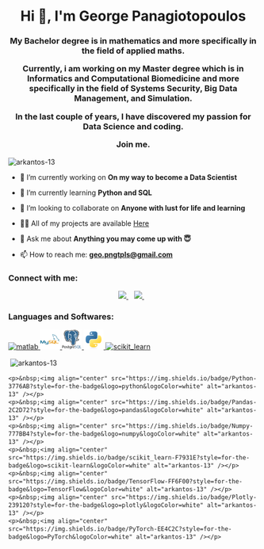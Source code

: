<h1 align="center">Hi 👋, I'm George Panagiotopoulos</h1>

<h3 align="center">
  
   My Bachelor degree is in mathematics and more specifically in the field of applied maths.
  
  
   Currently, i am working on my Master degree which is in Informatics and Computational Biomedicine and more specifically in the field of Systems Security, Big Data Management, and Simulation.
 
   In the last couple of years, I have discovered my passion for Data Science and coding. 
  
   Join me. </h3>
   
   

<p align="left"> <img src="https://komarev.com/ghpvc/?username=arkantos-13&label=Profile%20views&color=0e75b6&style=flat" alt="arkantos-13" /> </p>


- 🔭 I’m currently working on **On my way to become a Data Scientist**

- 🌱 I’m currently learning **Python and SQL**

- 👯 I’m looking to collaborate on **Anyone with lust for life and learning**

- 👨‍💻 All of my projects are available [Here](https://github.com/Arkantos-13?tab=repositories)

- 💬 Ask me about **Anything you may come up with :innocent:**

- 📫 How to reach me: **geo.pngtpls@gmail.com**

<h3 align="left">Connect with me:</h3>


<p align='center'>
  
  <a href="geo.pngtpls@gmail.com">
    <img src="https://img.shields.io/badge/Gmail-D14836?style=for-the-badge&logo=gmail&logoColor=white" />
  </a>&nbsp;&nbsp;
   
  
  <a href="https://www.linkedin.com/in/geopanagiotopoulos/">
    <img src="https://img.shields.io/badge/linkedin-%230077B5.svg?&style=for-the-badge&logo=linkedin&logoColor=white" />
  </a>&nbsp;&nbsp;
   
</p>


<h3 align="left">Languages and Softwares:</h3>

<p align="left"> <a href="https://www.mathworks.com/" target="_blank"> <img src="https://upload.wikimedia.org/wikipedia/commons/2/21/Matlab_Logo.png" alt="matlab" width="40" height="40"/> </a> <a href="https://www.mysql.com/" target="_blank"> <img src="https://raw.githubusercontent.com/devicons/devicon/master/icons/mysql/mysql-original-wordmark.svg" alt="mysql" width="40" height="40"/> </a> <a href="https://www.postgresql.org" target="_blank"> <img src="https://raw.githubusercontent.com/devicons/devicon/master/icons/postgresql/postgresql-original-wordmark.svg" alt="postgresql" width="40" height="40"/> </a> <a href="https://www.python.org" target="_blank"> <img src="https://raw.githubusercontent.com/devicons/devicon/master/icons/python/python-original.svg" alt="python" width="40" height="40"/> </a> <a href="https://scikit-learn.org/" target="_blank"> <img src="https://upload.wikimedia.org/wikipedia/commons/0/05/Scikit_learn_logo_small.svg" alt="scikit_learn" width="40" height="40"/> </a> </p>


<p>&nbsp;<img align="center" src="https://github-readme-stats.vercel.app/api?username=arkantos-13&show_icons=true&locale=en" alt="arkantos-13" /></p>

<p align='center'>
  
    <p>&nbsp;<img align="center" src="https://img.shields.io/badge/Python-3776AB?style=for-the-badge&logo=python&logoColor=white" alt="arkantos-13" /></p>
    <p>&nbsp;<img align="center" src="https://img.shields.io/badge/Pandas-2C2D72?style=for-the-badge&logo=pandas&logoColor=white" alt="arkantos-13" /></p>
    <p>&nbsp;<img align="center" src="https://img.shields.io/badge/Numpy-777BB4?style=for-the-badge&logo=numpy&logoColor=white" alt="arkantos-13" /></p>
    <p>&nbsp;<img align="center" src="https://img.shields.io/badge/scikit_learn-F7931E?style=for-the-badge&logo=scikit-learn&logoColor=white" alt="arkantos-13" /></p>
    <p>&nbsp;<img align="center" src="https://img.shields.io/badge/TensorFlow-FF6F00?style=for-the-badge&logo=TensorFlow&logoColor=white" alt="arkantos-13" /></p>
    <p>&nbsp;<img align="center" src="https://img.shields.io/badge/Plotly-239120?style=for-the-badge&logo=plotly&logoColor=white" alt="arkantos-13" /></p>
    <p>&nbsp;<img align="center" src="https://img.shields.io/badge/PyTorch-EE4C2C?style=for-the-badge&logo=PyTorch&logoColor=white" alt="arkantos-13" /></p>


</p>

